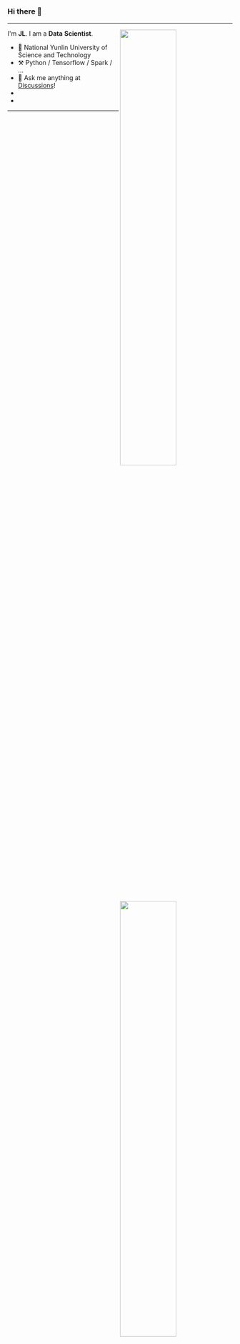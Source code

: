 ### Hi there 👋

---

[<img align="right" width="50%" src="https://github-readme-stats-ouuan.vercel.app/api?username=rjllee&theme=dark&show_icons=true">](https://metrics.lecoq.io/ouuan#gh-dark-mode-only)
[<img align="right" width="50%" src="https://github-readme-stats-ouuan.vercel.app/api?username=rjllee&show_icons=true">](https://metrics.lecoq.io/ouuan#gh-light-mode-only)

I'm **JL**. I am a **Data** **Scientist**.

-   :school: National Yunlin University of Science and Technology
-   :hammer_and_pick: Python / Tensorflow / Spark / ...
-   :thought_balloon: Ask me anything at [Discussions](https://github.com/rjllee/rjllee/discussions/new)!
-   
-
---
<!--
[![rjllee's github stats](https://github-readme-stats.vercel.app/api?username=rjllee)](https://github.com/anuraghazra/github-readme-stats)
-   :key: GPG key: [``](https://github.com/ouuan.gpg)
-   :man: Pronouns: he/him
-   :pencil2: [Arch Linux](https://wiki.archlinux.org/title/Arch_Linux) / [i3wm](https://i3wm.org/) / [Neovim](https://neovim.io/) / [nnn](https://github.com/jarun/nnn) / [yadm](https://github.com/TheLocehiliosan/yadm)

**rjllee/rjllee** is a ✨ _special_ ✨ repository because its `README.md` (this file) appears on your GitHub profile.

Here are some ideas to get you started:

- 🔭 I’m currently working on ...
- 🌱 I’m currently learning ...
- 👯 I’m looking to collaborate on ...
- 🤔 I’m looking for help with ...
- 💬 Ask me about ...
- 📫 How to reach me: ...
- 😄 Pronouns: ...
- ⚡ Fun fact: ...
-->
